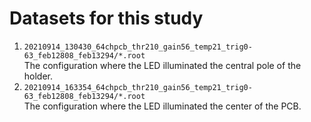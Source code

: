 # Datasets for this study

1. ```20210914_130430_64chpcb_thr210_gain56_temp21_trig0-63_feb12808_feb13294/*.root```  
 The configuration where the LED illuminated the central pole of the holder.  
2. ```20210914_163354_64chpcb_thr210_gain56_temp21_trig0-63_feb12808_feb13294/*.root```  
 The configuration where the LED illuminated the center of the PCB.  
